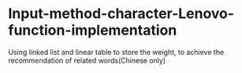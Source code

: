 # Input-method-character-Lenovo-function-implementation
Using linked list and linear table to store the weight, to achieve the recommendation of related words(Chinese only)
